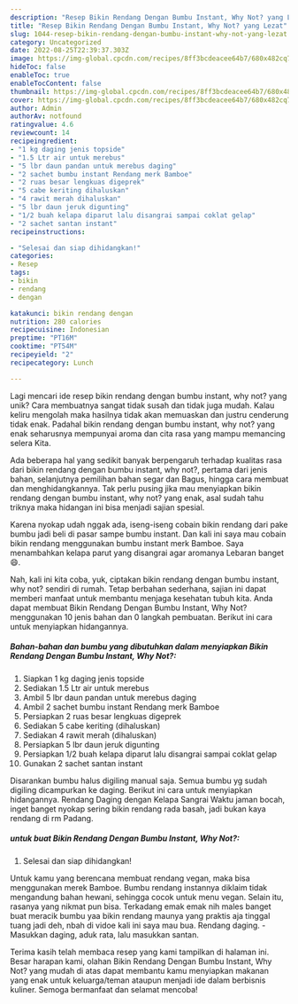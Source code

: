 ```yaml
---
description: "Resep Bikin Rendang Dengan Bumbu Instant, Why Not? yang Lezat"
title: "Resep Bikin Rendang Dengan Bumbu Instant, Why Not? yang Lezat"
slug: 1044-resep-bikin-rendang-dengan-bumbu-instant-why-not-yang-lezat
category: Uncategorized
date: 2022-08-25T22:39:37.303Z
image: https://img-global.cpcdn.com/recipes/8ff3bcdeacee64b7/680x482cq70/bikin-rendang-dengan-bumbu-instant-why-not-foto-resep-utama.jpg
hideToc: false
enableToc: true
enableTocContent: false
thumbnail: https://img-global.cpcdn.com/recipes/8ff3bcdeacee64b7/680x482cq70/bikin-rendang-dengan-bumbu-instant-why-not-foto-resep-utama.jpg
cover: https://img-global.cpcdn.com/recipes/8ff3bcdeacee64b7/680x482cq70/bikin-rendang-dengan-bumbu-instant-why-not-foto-resep-utama.jpg
author: Admin
authorAv: notfound
ratingvalue: 4.6
reviewcount: 14
recipeingredient:
- "1 kg daging jenis topside"
- "1.5 Ltr air untuk merebus"
- "5 lbr daun pandan untuk merebus daging"
- "2 sachet bumbu instant Rendang merk Bamboe"
- "2 ruas besar lengkuas digeprek"
- "5 cabe keriting dihaluskan"
- "4 rawit merah dihaluskan"
- "5 lbr daun jeruk digunting"
- "1/2 buah kelapa diparut lalu disangrai sampai coklat gelap"
- "2 sachet santan instant"
recipeinstructions:

- "Selesai dan siap dihidangkan!"
categories:
- Resep
tags:
- bikin
- rendang
- dengan

katakunci: bikin rendang dengan 
nutrition: 280 calories
recipecuisine: Indonesian
preptime: "PT16M"
cooktime: "PT54M"
recipeyield: "2"
recipecategory: Lunch

---
```





Lagi mencari ide resep bikin rendang dengan bumbu instant, why not? yang unik? Cara membuatnya sangat tidak susah dan tidak juga mudah. Kalau keliru mengolah maka hasilnya tidak akan memuaskan dan justru cenderung tidak enak. Padahal bikin rendang dengan bumbu instant, why not? yang enak seharusnya mempunyai aroma dan cita rasa yang mampu memancing selera Kita.





Ada beberapa hal yang sedikit banyak berpengaruh terhadap kualitas rasa dari bikin rendang dengan bumbu instant, why not?, pertama dari jenis bahan, selanjutnya pemilihan bahan segar dan Bagus, hingga cara membuat dan menghidangkannya. Tak perlu pusing jika mau menyiapkan bikin rendang dengan bumbu instant, why not? yang enak,      asal sudah tahu triknya maka hidangan ini bisa menjadi sajian spesial.














Karena nyokap udah nggak ada, iseng-iseng cobain bikin rendang dari pake bumbu jadi beli di pasar sampe bumbu instant. Dan kali ini saya mau cobain bikin rendang menggunakan bumbu instant merk Bamboe. Saya menambahkan kelapa parut yang disangrai agar aromanya Lebaran banget 😄.






Nah, kali ini kita coba, yuk, ciptakan bikin rendang dengan bumbu instant, why not? sendiri di rumah. Tetap berbahan sederhana, sajian ini dapat memberi manfaat untuk membantu menjaga kesehatan tubuh kita. Anda dapat membuat Bikin Rendang Dengan Bumbu Instant, Why Not? menggunakan 10 jenis bahan dan 0 langkah pembuatan. Berikut ini cara untuk menyiapkan hidangannya.

<!--inarticleads1-->

##### Bahan-bahan dan bumbu yang dibutuhkan dalam menyiapkan Bikin Rendang Dengan Bumbu Instant, Why Not?:

1. Siapkan 1 kg daging jenis topside
1. Sediakan 1.5 Ltr air untuk merebus
1. Ambil 5 lbr daun pandan untuk merebus daging
1. Ambil 2 sachet bumbu instant Rendang merk Bamboe
1. Persiapkan 2 ruas besar lengkuas digeprek
1. Sediakan 5 cabe keriting (dihaluskan)
1. Sediakan 4 rawit merah (dihaluskan)
1. Persiapkan 5 lbr daun jeruk digunting
1. Persiapkan 1/2 buah kelapa diparut lalu disangrai sampai coklat gelap
1. Gunakan 2 sachet santan instant


Disarankan bumbu halus digiling manual saja. Semua bumbu yg sudah digiling dicampurkan ke daging. Berikut ini cara untuk menyiapkan hidangannya. Rendang Daging dengan Kelapa Sangrai Waktu jaman bocah, inget banget nyokap sering bikin rendang rada basah, jadi bukan kaya rendang di rm Padang. 

<!--inarticleads2-->

#####  untuk buat Bikin Rendang Dengan Bumbu Instant, Why Not?:


1. Selesai dan siap dihidangkan!

Untuk kamu yang berencana membuat rendang vegan, maka bisa menggunakan merek Bamboe. Bumbu rendang instannya diklaim tidak mengandung bahan hewani, sehingga cocok untuk menu vegan. Selain itu, rasanya yang nikmat pun bisa. Terkadang emak emak nih males banget buat meracik bumbu yaa bikin rendang maunya yang praktis aja tinggal tuang jadi deh, nbah di vidoe kali ini saya mau bua. Rendang daging. - Masukkan daging, aduk rata, lalu masukkan santan. 

Terima kasih telah membaca resep yang kami tampilkan di halaman ini. Besar harapan kami, olahan Bikin Rendang Dengan Bumbu Instant, Why Not? yang mudah di atas dapat membantu kamu menyiapkan makanan yang enak untuk keluarga/teman ataupun menjadi ide dalam berbisnis kuliner. Semoga bermanfaat dan selamat mencoba!
